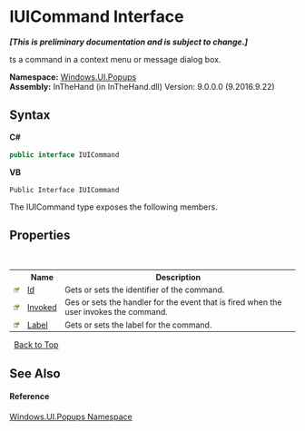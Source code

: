 # IUICommand Interface
 _**\[This is preliminary documentation and is subject to change.\]**_

ts a command in a context menu or message dialog box.

**Namespace:**&nbsp;<a href="N_Windows_UI_Popups">Windows.UI.Popups</a><br />**Assembly:**&nbsp;InTheHand (in InTheHand.dll) Version: 9.0.0.0 (9.2016.9.22)

## Syntax

**C#**<br />
``` C#
public interface IUICommand
```

**VB**<br />
``` VB
Public Interface IUICommand
```

The IUICommand type exposes the following members.


## Properties
&nbsp;<table><tr><th></th><th>Name</th><th>Description</th></tr><tr><td>![Public property](media/pubproperty.gif "Public property")</td><td><a href="P_Windows_UI_Popups_IUICommand_Id">Id</a></td><td>
Gets or sets the identifier of the command.</td></tr><tr><td>![Public property](media/pubproperty.gif "Public property")</td><td><a href="P_Windows_UI_Popups_IUICommand_Invoked">Invoked</a></td><td>
Ges or sets the handler for the event that is fired when the user invokes the command.</td></tr><tr><td>![Public property](media/pubproperty.gif "Public property")</td><td><a href="P_Windows_UI_Popups_IUICommand_Label">Label</a></td><td>
Gets or sets the label for the command.</td></tr></table>&nbsp;
<a href="#iuicommand-interface">Back to Top</a>

## See Also


#### Reference
<a href="N_Windows_UI_Popups">Windows.UI.Popups Namespace</a><br />